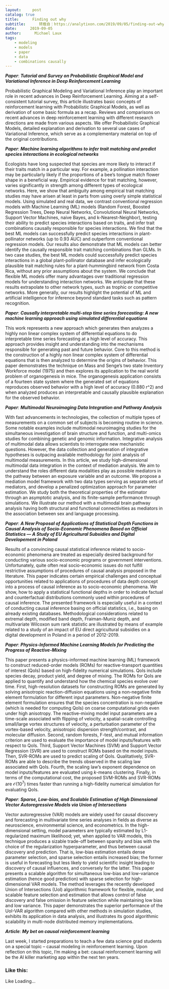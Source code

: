 ```yaml
---
layout:     post
catalog: true
title:      Finding out why
subtitle:      转载自：https://analytixon.com/2019/09/05/finding-out-why-37/
date:      2019-09-05
author:      Michael Laux
tags:
    - modeling
    - models
    - paper
    - data
    - combinations causally
---
```


***Paper***: ***Tutorial and Survey on Probabilistic Graphical Model and Variational Inference in Deep Reinforcement Learning***

Probabilistic Graphical Modeling and Variational Inference play an important role in recent advances in Deep Reinforcement Learning. Aiming at a self-consistent tutorial survey, this article illustrates basic concepts of reinforcement learning with Probabilistic Graphical Models, as well as derivation of some basic formula as a recap. Reviews and comparisons on recent advances in deep reinforcement learning with different research directions are made from various aspects. We offer Probabilistic Graphical Models, detailed explanation and derivation to several use cases of Variational Inference, which serve as a complementary material on top of the original contributions.

***Paper***: ***Machine learning algorithms to infer trait matching and predict species interactions in ecological networks***

Ecologists have long suspected that species are more likely to interact if their traits match in a particular way. For example, a pollination interaction may be particularly likely if the proportions of a bee’s tongue match flower shape in a beneficial way. Empirical evidence for trait matching, however, varies significantly in strength among different types of ecological networks. Here, we show that ambiguity among empirical trait matching studies may have arisen at least in parts from using overly simple statistical models. Using simulated and real data, we contrast conventional regression models with Machine Learning (ML) models (Random Forest, Boosted Regression Trees, Deep Neural Networks, Convolutional Neural Networks, Support Vector Machines, naive Bayes, and k-Nearest-Neighbor), testing their ability to predict species interactions based on traits, and infer trait combinations causally responsible for species interactions. We find that the best ML models can successfully predict species interactions in plant-pollinator networks (up to 0.93 AUC) and outperform conventional regression models. Our results also demonstrate that ML models can better identify the causally responsible trait matching combinations than GLMs. In two case studies, the best ML models could successfully predict species interactions in a global plant-pollinator database and infer ecologically plausible trait matching rules for a plant-hummingbird network from Costa Rica, without any prior assumptions about the system. We conclude that flexible ML models offer many advantages over traditional regression models for understanding interaction networks. We anticipate that these results extrapolate to other network types, such as trophic or competitive networks. More generally, our results highlight the potential of ML and artificial intelligence for inference beyond standard tasks such as pattern recognition.

***Paper***: ***Causally interpretable multi-step time series forecasting: A new machine learning approach using simulated differential equations***

This work represents a new approach which generates then analyzes a highly non linear complex system of differential equations to do interpretable time series forecasting at a high level of accuracy. This approach provides insight and understanding into the mechanisms responsible for generating past and future behavior. Core to this method is the construction of a highly non linear complex system of differential equations that is then analyzed to determine the origins of behavior. This paper demonstrates the technique on Mass and Senge’s two state Inventory Workforce model (1975) and then explores its application to the real world problem of organogenesis in mice. The organogenesis application consists of a fourteen state system where the generated set of equations reproduces observed behavior with a high level of accuracy (0.880 r^2) and when analyzed produces an interpretable and causally plausible explanation for the observed behavior.

***Paper***: ***Multimodal Neuroimaging Data Integration and Pathway Analysis***

With fast advancements in technologies, the collection of multiple types of measurements on a common set of subjects is becoming routine in science. Some notable examples include multimodal neuroimaging studies for the simultaneous investigation of brain structure and function, and multi-omics studies for combining genetic and genomic information. Integrative analysis of multimodal data allows scientists to interrogate new mechanistic questions. However, the data collection and generation of integrative hypotheses is outpacing available methodology for joint analysis of multimodal measurements. In this article, we study high-dimensional multimodal data integration in the context of mediation analysis. We aim to understand the roles different data modalities play as possible mediators in the pathway between an exposure variable and an outcome. We propose a mediation model framework with two data types serving as separate sets of mediators, and develop a penalized optimization approach for parameter estimation. We study both the theoretical properties of the estimator through an asymptotic analysis, and its finite-sample performance through simulations. We illustrate our method with a multimodal brain pathway analysis having both structural and functional connectivities as mediators in the association between sex and language processing.

***Paper***: ***A New Proposal of Applications of Statistical Depth Functions in Causal Analysis of Socio-Economic Phenomena Based on Official Statistics — A Study of EU Agricultural Subsidies and Digital Developement in Poland***

Results of a convincing causal statistical inference related to socio-economic phenomena are treated as especially desired background for conducting various socio-economic programs or government interventions. Unfortunately, quite often real socio-economic issues do not fulfill restrictive assumptions of procedures of causal analysis proposed in the literature. This paper indicates certain empirical challenges and conceptual opportunities related to applications of procedures of data depth concept into a process of causal inference as to socio-economic phenomena. We show, how to apply a statistical functional depths in order to indicate factual and counterfactual distributions commonly used within procedures of causal inference. The presented framework is especially useful in a context of conducting causal inference basing on official statistics, i.e., basing on already existing databases. Methodological considerations related to extremal depth, modified band depth, Fraiman-Muniz depth, and multivariate Wilcoxon sum rank statistic are illustrated by means of example related to a study of an impact of EU direct agricultural subsidies on a digital development in Poland in a period of 2012-2019.

***Paper***: ***Physics-Informed Machine Learning Models for Predicting the Progress of Reactive-Mixing***

This paper presents a physics-informed machine learning (ML) framework to construct reduced-order models (ROMs) for reactive-transport quantities of interest (QoIs) based on high-fidelity numerical simulations. QoIs include species decay, product yield, and degree of mixing. The ROMs for QoIs are applied to quantify and understand how the chemical species evolve over time. First, high-resolution datasets for constructing ROMs are generated by solving anisotropic reaction-diffusion equations using a non-negative finite element formulation for different input parameters. Non-negative finite element formulation ensures that the species concentration is non-negative (which is needed for computing QoIs) on coarse computational grids even under high anisotropy. The reactive-mixing model input parameters are a time-scale associated with flipping of velocity, a spatial-scale controlling small/large vortex structures of velocity, a perturbation parameter of the vortex-based velocity, anisotropic dispersion strength/contrast, and molecular diffusion. Second, random forests, F-test, and mutual information criterion are used to evaluate the importance of model inputs/features with respect to QoIs. Third, Support Vector Machines (SVM) and Support Vector Regression (SVR) are used to construct ROMs based on the model inputs. Then, SVR-ROMs are used to predict scaling of QoIs. Qualitatively, SVR-ROMs are able to describe the trends observed in the scaling law associated with QoIs. Fourth, the scaling law’s exponent dependence on model inputs/features are evaluated using $k$-means clustering. Finally, in terms of the computational cost, the proposed SVM-ROMs and SVR-ROMs are $\mathcal{O}(10^7)$ times faster than running a high-fidelity numerical simulation for evaluating QoIs.

***Paper***: ***Sparse, Low-bias, and Scalable Estimation of High Dimensional Vector Autoregressive Models via Union of Intersections***

Vector autoregressive (VAR) models are widely used for causal discovery and forecasting in multivariate time series analyses in fields as diverse as neuroscience, environmental science, and econometrics. In the high-dimensional setting, model parameters are typically estimated by L1-regularized maximum likelihood; yet, when applied to VAR models, this technique produces a sizable trade-off between sparsity and bias with the choice of the regularization hyperparameter, and thus between causal discovery and prediction. That is, low-bias estimation entails dense parameter selection, and sparse selection entails increased bias; the former is useful in forecasting but less likely to yield scientific insight leading to discovery of causal influences, and conversely for the latter. This paper presents a scalable algorithm for simultaneous low-bias and low-variance estimation (hence good prediction) with sparse selection for high-dimensional VAR models. The method leverages the recently developed Union of Intersections (UoI) algorithmic framework for flexible, modular, and scalable feature selection and estimation that allows control of false discovery and false omission in feature selection while maintaining low bias and low variance. This paper demonstrates the superior performance of the UoI-VAR algorithm compared with other methods in simulation studies, exhibits its application in data analysis, and illustrates its good algorithmic scalability in multi-node distributed memory implementations.

***Article***: ***My bet on causal reinforcement learning***

Last week, I started preparations to teach a few data science grad students on a special topic – causal modeling in reinforcement learning. Upon reflection on this topic, I’m making a bet: causal reinforcement learning will be the AI killer marketing app within the next ten years.

### Like this:

Like Loading...
